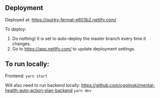 ## Deployment

Deployed at: https://quirky-fermat-e603b2.netlify.com/

To deploy:

1. Do nothing! It is set to auto-deploy the master branch every time it changes.
2. Go to https://app.netlify.com/ to update deployment settings.

## To run locally:

Frontend:
`yarn start`

Will also need to run backend locally:
https://github.com/cgolinski/mental-health-auto-action-plan-backend
`yarn dev`
